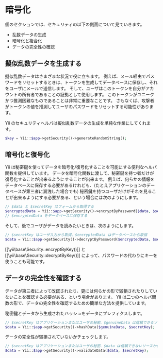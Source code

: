暗号化
======

個のセクションでは、セキュリティの以下の側面について見ていきます。

- 乱数データの生成
- 暗号化と複合化
- データの完全性の確認


擬似乱数データを生成する
------------------------

擬似乱数データはさまざまな状況で役に立ちます。
例えば、メール経由でパスワードをリセットするときは、トークンを生成してデータベースに保存し、それをユーザにメールで送信します。
そして、ユーザはこのトークンを自分がアカウントの所有者であることの証拠として使用します。
このトークンがユニークかつ推測困難なものであることは非常に重要なことです。
さもなくば、攻撃者がトークンの値を推測してユーザのパスワードをリセットする可能性があります。

Yii のセキュリティヘルパは擬似乱数データの生成を単純な作業にしてくれます。


```php
$key = Yii::$app->getSecurity()->generateRandomString();
```

暗号化と復号化
--------------

Yii は秘密鍵を使ってデータを暗号化/復号化することを可能にする便利なヘルパ関数を提供しています。
データを暗号化関数に渡して、秘密鍵を持つ者だけが復号化することが出来るようにすることが出来ます。
例えば、何らかの情報をデータベースに保存する必要があるけれども、(たとえアプリケーションのデータベースが第三者に漏洩した場合でも) 秘密鍵を持つユーザだけがそれを見ることが出来るようにする必要がある、という場合には次のようにします。

```php
// $data と $secretKey はフォームから取得する
$encryptedData = Yii::$app->getSecurity()->encryptByPassword($data, $secretKey);
// $encryptedData をデータベースに保存する
```

そして、後でユーザがデータを読みたいときは、次のようにします。

```php
// $secretKey はユーザ入力から取得、$encryptedData はデータベースから取得
$data = Yii::$app->getSecurity()->decryptByPassword($encryptedData, $secretKey);
```

[[\yii\base\Security::encryptByKey()]] と [[\yii\base\Security::decryptByKey()]] によって、パスワードの代わりにキーを使うことも可能です。


データの完全性を確認する
------------------------

データが第三者によって改竄されたり、更には何らかの形で毀損されたりしていないことを確認する必要がある、という場合があります。
Yii は二つのヘルパ関数の形で、データの完全性を確認するための簡単な方法を提供しています。

秘密鍵とデータから生成されたハッシュをデータにプレフィクスします。

```php
// $secretKey はアプリケーションまたはユーザの秘密、$genuineData は信頼できるソースから取得
$data = Yii::$app->getSecurity()->hashData($genuineData, $secretKey);
```

データの完全性が毀損されていないかチェックします。

```php
// $secretKey はアプリケーションまたはユーザの秘密、$data は信頼できないソースから取得
$data = Yii::$app->getSecurity()->validateData($data, $secretKey);
```
